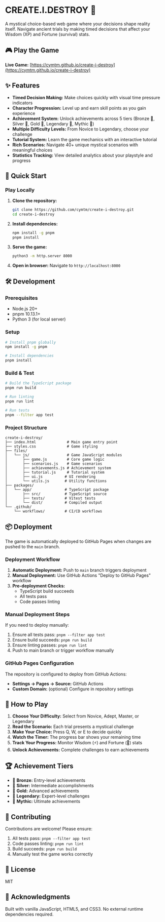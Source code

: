 # CREATE.I.DESTROY 🌟

A mystical choice-based web game where your decisions shape reality itself. Navigate ancient trials by making timed decisions that affect your Wisdom (XP) and Fortune (survival) stats.

## 🎮 Play the Game

**Live Game:** [https://cymtm.github.io/create-i-destroy](https://cymtm.github.io/create-i-destroy)

## ✨ Features

- **Timed Decision Making:** Make choices quickly with visual time pressure indicators
- **Character Progression:** Level up and earn skill points as you gain experience
- **Achievement System:** Unlock achievements across 5 tiers (Bronze 🥉, Silver 🥈, Gold 🥇, Legendary 🌟, Mythic 👑)
- **Multiple Difficulty Levels:** From Novice to Legendary, choose your challenge
- **Tutorial System:** Learn the game mechanics with an interactive tutorial
- **Rich Scenarios:** Navigate 40+ unique mystical scenarios with meaningful choices
- **Statistics Tracking:** View detailed analytics about your playstyle and progress

## 🚀 Quick Start

### Play Locally

1. **Clone the repository:**
   ```bash
   git clone https://github.com/cymtm/create-i-destroy.git
   cd create-i-destroy
   ```

2. **Install dependencies:**
   ```bash
   npm install -g pnpm
   pnpm install
   ```

3. **Serve the game:**
   ```bash
   python3 -m http.server 8000
   ```

4. **Open in browser:**
   Navigate to `http://localhost:8000`

## 🛠️ Development

### Prerequisites

- Node.js 20+
- pnpm 10.13.1+
- Python 3 (for local server)

### Setup

```bash
# Install pnpm globally
npm install -g pnpm

# Install dependencies
pnpm install
```

### Build & Test

```bash
# Build the TypeScript package
pnpm run build

# Run linting
pnpm run lint

# Run tests
pnpm --filter app test
```

### Project Structure

```
create-i-destroy/
├── index.html              # Main game entry point
├── styles.css              # Game styling
├── files/
│   └── js/                 # Game JavaScript modules
│       ├── game.js         # Core game logic
│       ├── scenarios.js    # Game scenarios
│       ├── achievements.js # Achievement system
│       ├── tutorial.js     # Tutorial system
│       ├── ui.js          # UI rendering
│       └── utils.js       # Utility functions
├── packages/
│   └── app/               # TypeScript package
│       ├── src/           # TypeScript source
│       ├── tests/         # Vitest tests
│       └── dist/          # Compiled output
└── .github/
    └── workflows/         # CI/CD workflows
```

## 📦 Deployment

The game is automatically deployed to GitHub Pages when changes are pushed to the `main` branch.

### Deployment Workflow

1. **Automatic Deployment:** Push to `main` branch triggers deployment
2. **Manual Deployment:** Use GitHub Actions "Deploy to GitHub Pages" workflow
3. **Pre-deployment Checks:**
   - TypeScript build succeeds
   - All tests pass
   - Code passes linting

### Manual Deployment Steps

If you need to deploy manually:

1. Ensure all tests pass: `pnpm --filter app test`
2. Ensure build succeeds: `pnpm run build`
3. Ensure linting passes: `pnpm run lint`
4. Push to main branch or trigger workflow manually

### GitHub Pages Configuration

The repository is configured to deploy from GitHub Actions:
- **Settings → Pages → Source:** GitHub Actions
- **Custom Domain:** (optional) Configure in repository settings

## 🎯 How to Play

1. **Choose Your Difficulty:** Select from Novice, Adept, Master, or Legendary
2. **Read the Scenario:** Each trial presents a mystical challenge
3. **Make Your Choice:** Press Q, W, or E to decide quickly
4. **Watch the Timer:** The progress bar shows your remaining time
5. **Track Your Progress:** Monitor Wisdom (⚡) and Fortune (🏺) stats
6. **Unlock Achievements:** Complete challenges to earn achievements

## 🏆 Achievement Tiers

- 🥉 **Bronze:** Entry-level achievements
- 🥈 **Silver:** Intermediate accomplishments
- 🥇 **Gold:** Advanced achievements
- 🌟 **Legendary:** Expert-level challenges
- 👑 **Mythic:** Ultimate achievements

## 🤝 Contributing

Contributions are welcome! Please ensure:

1. All tests pass: `pnpm --filter app test`
2. Code passes linting: `pnpm run lint`
3. Build succeeds: `pnpm run build`
4. Manually test the game works correctly

## 📄 License

MIT

## 🙏 Acknowledgments

Built with vanilla JavaScript, HTML5, and CSS3. No external runtime dependencies required.

